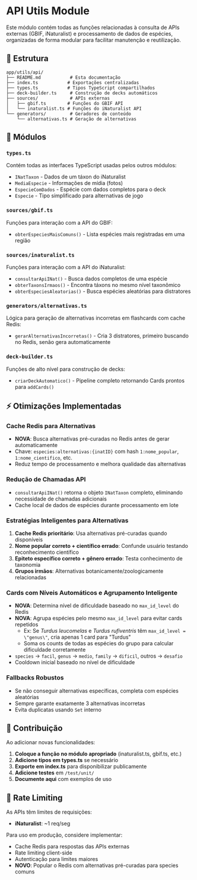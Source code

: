 # API Utils Module

Este módulo contém todas as funções relacionadas à consulta de APIs externas (GBIF, iNaturalist) e processamento de dados de espécies, organizadas de forma modular para facilitar manutenção e reutilização.

## 📁 Estrutura

```
app/utils/api/
├── README.md           # Esta documentação
├── index.ts           # Exportações centralizadas
├── types.ts           # Tipos TypeScript compartilhados
├── deck-builder.ts     # Construção de decks automáticos
├── sources/            # APIs externas
│   ├── gbif.ts        # Funções do GBIF API
│   └── inaturalist.ts # Funções do iNaturalist API
└── generators/         # Geradores de conteúdo
    └── alternativas.ts # Geração de alternativas
```

## 🔧 Módulos

### `types.ts`

Contém todas as interfaces TypeScript usadas pelos outros módulos:
- `INatTaxon` - Dados de um táxon do iNaturalist
- `MediaEspecie` - Informações de mídia (fotos)
- `EspecieComDados` - Espécie com dados completos para o deck
- `Especie` - Tipo simplificado para alternativas de jogo

### `sources/gbif.ts`

Funções para interação com a API do GBIF:
- `obterEspeciesMaisComuns()` - Lista espécies mais registradas em uma região

### `sources/inaturalist.ts`

Funções para interação com a API do iNaturalist:
- `consultarApiINat()` - Busca dados completos de uma espécie
- `obterTaxonsIrmaos()` - Encontra táxons no mesmo nível taxonômico
- `obterEspeciesAleatorias()` - Busca espécies aleatórias para distratores

### `generators/alternativas.ts`

Lógica para geração de alternativas incorretas em flashcards com cache Redis:
- `gerarAlternativasIncorretas()` - Cria 3 distratores, primeiro buscando no Redis, senão gera automaticamente

### `deck-builder.ts`

Funções de alto nível para construção de decks:
- `criarDeckAutomatico()` - Pipeline completo retornando Cards prontos para `addCards()`

## ⚡ Otimizações Implementadas

### Cache Redis para Alternativas
- **NOVA**: Busca alternativas pré-curadas no Redis antes de gerar automaticamente
- Chave: `especies:alternativas:{inatID}` com hash `1:nome_popular`, `1:nome_cientifico`, etc.
- Reduz tempo de processamento e melhora qualidade das alternativas

### Redução de Chamadas API
- `consultarApiINat()` retorna o objeto `INatTaxon` completo, eliminando necessidade de chamadas adicionais
- Cache local de dados de espécies durante processamento em lote

### Estratégias Inteligentes para Alternativas
1. **Cache Redis prioritário**: Usa alternativas pré-curadas quando disponíveis
2. **Nome popular correto + científico errado**: Confunde usuário testando reconhecimento científico
3. **Epiteto específico correto + gênero errado**: Testa conhecimento de taxonomia
4. **Grupos irmãos**: Alternativas botanicamente/zoologicamente relacionadas

### Cards com Níveis Automáticos e Agrupamento Inteligente
- **NOVA**: Determina nível de dificuldade baseado no `max_id_level` do Redis
- **NOVA**: Agrupa espécies pelo mesmo `max_id_level` para evitar cards repetidos
  - Ex: Se *Turdus leucomelas* e *Turdus rufiventris* têm `max_id_level = \"genus\"`, cria apenas 1 card para \"Turdus\"
  - Soma os counts de todas as espécies do grupo para calcular dificuldade corretamente
- `species` → `facil`, `genus` → `medio`, `family` → `dificil`, outros → `desafio`
- Cooldown inicial baseado no nível de dificuldade

### Fallbacks Robustos
- Se não conseguir alternativas específicas, completa com espécies aleatórias
- Sempre garante exatamente 3 alternativas incorretas
- Evita duplicatas usando `Set` interno

## 📝 Contribuição

Ao adicionar novas funcionalidades:

1. **Coloque a função no módulo apropriado** (inaturalist.ts, gbif.ts, etc.)
2. **Adicione tipos em types.ts** se necessário
3. **Exporte em index.ts** para disponibilizar publicamente
4. **Adicione testes** em `/test/unit/`
5. **Documente aqui** com exemplos de uso

## 🚨 Rate Limiting

As APIs têm limites de requisições:
- **iNaturalist**: ~1 req/seg

Para uso em produção, considere implementar:
- Cache Redis para respostas das APIs externas
- Rate limiting client-side
- Autenticação para limites maiores
- **NOVO**: Popular o Redis com alternativas pré-curadas para species comuns
